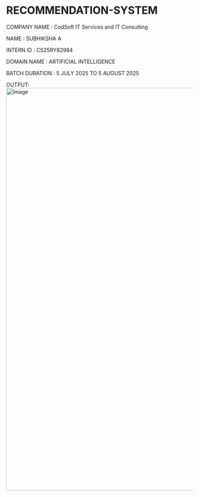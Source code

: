# RECOMMENDATION-SYSTEM
COMPANY NAME : CodSoft IT Services and IT Consulting

NAME : SUBHIKSHA A

INTERN ID : CS25RY82984

DOMAIN NAME : ARTIFICIAL INTELLIGENCE

BATCH DURATION : 5 JULY 2025 TO 5 AUGUST 2025

OUTPUT:
<img width="1920" height="1080" alt="Image" src="https://github.com/user-attachments/assets/fd57a97b-6edd-4fcf-9f9b-608ac0334c10" />
